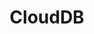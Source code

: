 ---
title: CloudDB
slug: clouddb
excerpt: Inicie as suas bases de dados em apenas alguns cliques, a OVHcloud ocupa-se do resto.
order: 11
---